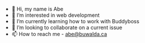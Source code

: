 - 👋 Hi, my name is Abe
- 👀 I’m interested in web development
- 🌱 I’m currently learning how to work with Buddyboss
- 💞️ I’m looking to collaborate on a current issue
- 📫 How to reach me - abe@buwalda.ca

<!---
abeBuwalda/abeBuwalda is a ✨ special ✨ repository because its `README.md` (this file) appears on your GitHub profile.
You can click the Preview link to take a look at your changes.
--->
